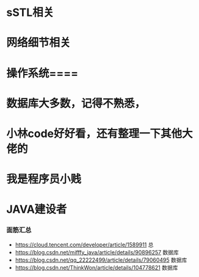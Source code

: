 # sSTL相关

# 网络细节相关

# 操作系统====

# 数据库大多数，记得不熟悉，

# 小林code好好看，还有整理一下其他大佬的

# 我是程序员小贱

# JAVA建设者

### 面筋汇总

- https://cloud.tencent.com/developer/article/1589911 总
- https://blog.csdn.net/mifffy_java/article/details/90896257 数据库
- https://blog.csdn.net/qq_22222499/article/details/79060495 数据库
- https://blog.csdn.net/ThinkWon/article/details/104778621 数据库

